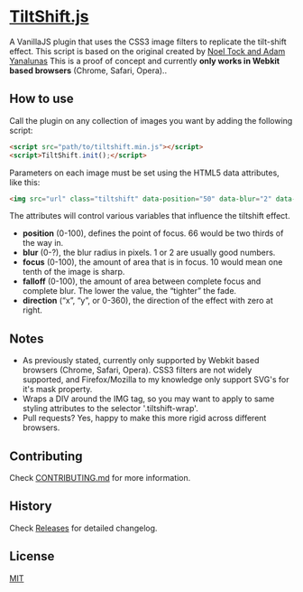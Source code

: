 # [TiltShift.js](http://www.pinceladasdaweb.com.br/blog/uploads/tiltshift/)

A VanillaJS plugin that uses the CSS3 image filters to replicate the tilt-shift effect. This script is based on the original created by [Noel Tock and Adam Yanalunas](http://www.noeltock.com/tilt-shift-css3-jquery-plugin/) This is a proof of concept and currently **only works in Webkit based browsers** (Chrome, Safari, Opera)..

## How to use

Call the plugin on any collection of images you want by adding the following script:

```html
<script src="path/to/tiltshift.min.js"></script>
<script>TiltShift.init();</script>
```

Parameters on each image must be set using the HTML5 data attributes, like this:

```html
<img src="url" class="tiltshift" data-position="50" data-blur="2" data-focus="10" data-falloff="10" data-direction="y">
```

The attributes will control various variables that influence the tiltshift effect.

- **position** (0-100), defines the point of focus. 66 would be two thirds of the way in.
- **blur** (0-?), the blur radius in pixels. 1 or 2 are usually good numbers.
- **focus** (0-100), the amount of area that is in focus. 10 would mean one tenth of the image is sharp.
- **falloff** (0-100), the amount of area between complete focus and complete blur. The lower the value, the “tighter” the fade.
- **direction** (“x”, “y”, or 0-360), the direction of the effect with zero at right.

## Notes

- As previously stated, currently only supported by Webkit based browsers (Chrome, Safari, Opera). CSS3 filters are not widely supported, and Firefox/Mozilla to my knowledge only support SVG's for it's mask property.
- Wraps a DIV around the IMG tag, so you may want to apply to same styling attributes to the selector '.tiltshift-wrap'.
- Pull requests? Yes, happy to make this more rigid across different browsers.

## Contributing

Check [CONTRIBUTING.md](CONTRIBUTING.md) for more information.

## History

Check [Releases](https://github.com/pinceladasdaweb/TiltShift.js/releases) for detailed changelog.

## License

[MIT](LICENSE)